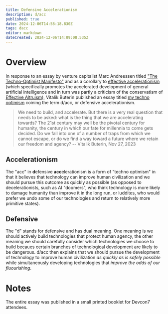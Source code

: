 ```yaml
---
title: Defensive Accelerationism
description: d/acc
published: true
date: 2024-12-06T14:58:18.830Z
tags: dacc
editor: markdown
dateCreated: 2024-12-06T14:09:08.535Z
---
```


# Overview
In response to an essay by venture capitalist Marc Andreessen titled ["The Techno-Optimist Manifesto"](https://a16z.com/the-techno-optimist-manifesto/) and as a corollary to [effective accelerationism](/Philosophy/eacc) (which specifically promotes the accelerated development of general artificial intelligence and in turn was partly a criticism of the conservatism of [Effective Altruism](/Philosophy/EA)), Vitalik Buterin published an essay titled [my techno optimism](https://vitalik.eth.limo/general/2023/11/27/techno_optimism.html) coining the term d/acc, or defensive accelerationism.

> We need to build, and accelerate. But there is a very real question that needs to be asked: what is the thing that we are accelerating towards? The 21st century may well be the pivotal century for humanity, the century in which our fate for millennia to come gets decided. Do we fall into one of a number of traps from which we cannot escape, or do we find a way toward a future where we retain our freedom and agency? -- Vitalik Buterin, Nov 27, 2023
##  Accelerationism
The "acc" in **d**efensive **acc**elerationism is a form of "techno optimism" in that it believes that technology can improve human civilization and we should pursue this outcome as quickly as possible (as opposed to decelerationists, such as AI "doomers", who think technology is more likely to damage humanity than improve it in the long run, or luddites, who would prefer we undo some of our technologies and return to relatively more primitive states).

## Defensive
The "d" stands for defensive and has dual meaning. One meaning is we should actively build technologies that protect human agency, the other meaning we should carefully consider which technologies we choose to build becaues certain branches of technological development are likely to be dangerous. d/acc then explains that we should pursue the development of technology to improve human civilization *as quickly as is safely possible* while simultaneously developing technologies that *improve the odds of our fluourishing*.

# Notes
The entire essay was published in a small printed booklet for Devcon7 attendees.
